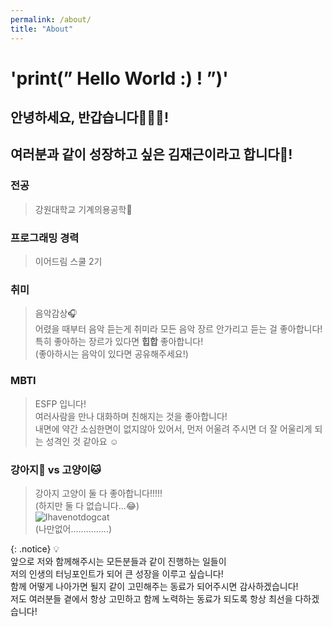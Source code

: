 ```yaml
---
permalink: /about/
title: "About"
---
```


# 'print(” Hello World :) ! ”)'
## 안녕하세요, 반갑습니다🧑🏻‍💻!
## 여러분과 같이 성장하고 싶은 김재근이라고 합니다😤!

### 전공
> 강원대학교 기계의용공학🤖

### 프로그래밍 경력
> 이어드림 스쿨 2기

### 취미
> 음악감상🎧   
> 어렸을 때부터 음악 듣는게 취미라 모든 음악 장르 안가리고 듣는 걸 좋아합니다!   
> 특히 좋아하는 장르가 있다면 __힙합__ 좋아합니다!   
> (좋아하시는 음악이 있다면 공유해주세요!)   

### MBTI
> ESFP 입니다!   
> 여러사람을 만나 대화하며 친해지는 것을 좋아합니다!   
> 내면에 약간 소심한면이 없지않아 있어서, 먼저 어울려 주시면 더 잘 어울리게 되는 성격인 것 같아요 ☺️

### 강아지🐶 vs 고양이🐱
> 강아지 고양이 둘 다 좋아합니다!!!!!   
> (하지만 둘 다 없습니다...😂)   
![Ihavenotdogcat](https://user-images.githubusercontent.com/89567475/162601770-a780b276-9e17-4932-b5ad-7aa7399c3295.png)   
>(나만없어...............)   


{: .notice}
💡   
앞으로 저와 함께해주시는 모든분들과 같이 진행하는 일들이   
저의 인생의 터닝포인트가 되어 큰 성장을 이루고 싶습니다!   
함께 어떻게 나아가면 될지 같이 고민해주는 동료가 되어주시면 감사하겠습니다!   
저도 여러분들 곁에서 항상 고민하고 함께 노력하는 동료가 되도록 항상 최선을 다하겠습니다! 